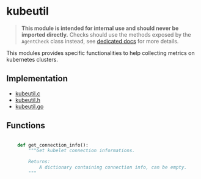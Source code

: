 # kubeutil

> **This module is intended for internal use and should never be imported directly.**
> Checks should use the methods exposed by the `AgentCheck` class instead, see
> [dedicated docs](https://datadog-checks-base.readthedocs.io/en/latest/) for
> more details.

This modules provides specific functionalities to help collecting metrics on
kubernetes clusters.

## Implementation

* [kubeutil.c](/six/common/builtins/kubeutil.c)
* [kubeutil.h](/six/common/builtins/kubeutil.h)
* [kubeutil.go](/pkg/collector/python/kubeutil.go)

## Functions

```python

    def get_connection_info():
        """Get kubelet connection informations.

        Returns:
            A dictionary containing connection info, can be empty.
        """
```
